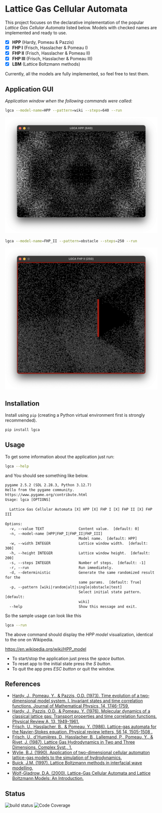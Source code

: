 # Lattice Gas Cellular Automata

This project focuses on the declarative implementation of the popular *Lattice Gas Cellular Automata* listed below.
Models with checked names are implemented and ready to use.

* [X] **HPP** (Hardy, Pomeau & Pazzis)
* [X] **FHP I** (Frisch, Hasslacher & Pomeau I)
* [X] **FHP II** (Frisch, Hasslacher & Pomeau II)
* [X] **FHP III** (Frisch, Hasslacher & Pomeau III)
* [X] **LBM** (Lattice Boltzmann methods)

Currently, all the models are fully implemented, so feel free to test them.

## Application GUI

*Application window when the following commands were called:*

```bash
lgca --model-name=HPP --pattern=wiki --steps=640 --run
```

![HPP, obstacle, step 250 <](https://github.com/siciarek/lgca/raw/main/docs/images/hpp-obstacle-step-640.png?raw=True)

```bash
lgca --model-name=FHP_II --pattern=obstacle --steps=250 --run
```

![FHP II, obstacle, step 250 <](https://github.com/siciarek/lgca/raw/main/docs/images/fhp-ii-obstacle-step-250.png?raw=True)

## Installation

Install using `pip` (creating a Python virtual environment first is strongly recommended).

```bash
pip install lgca
```

## Usage

To get some information about the application just run:

```bash
lgca --help
```

and You should see something like below.

```text
pygame 2.5.2 (SDL 2.28.3, Python 3.12.7)
Hello from the pygame community. https://www.pygame.org/contribute.html
Usage: lgca [OPTIONS]

  Lattice Gas Cellular Automata [X] HPP [X] FHP I [X] FHP II [X] FHP III

Options:
  -v, --value TEXT                Content value.  [default: 0]
  -n, --model-name [HPP|FHP_I|FHP_II|FHP_III]
                                  Model name.  [default: HPP]
  -w, --width INTEGER             Lattice window width.  [default: 300]
  -h, --height INTEGER            Lattice window height.  [default: 200]
  -s, --steps INTEGER             Number of steps.  [default: -1]
  -r, --run                       Run immediately.
  -d, --deterministic             Generate the same randomized result for the
                                  same params.  [default: True]
  -p, --pattern [wiki|random|alt|single|obstacle|test]
                                  Select initial state pattern.  [default:
                                  wiki]
  --help                          Show this message and exit.
```

So the sample usage can look like this

```bash
lgca --run
```

The above command should display the *HPP model* visualization, identical to the one on Wikipedia.

<https://en.wikipedia.org/wiki/HPP_model>

* To start/stop the application just press the *space button*.
* To reset app to the initial state press the *S button*.
* To quit the app pres *ESC button* or quit the window.

## References

* [Hardy, J., Pomeau, Y., & Pazzis, O.D. (1973). Time evolution of a two‐dimensional model system. I. Invariant states and time correlation functions. Journal of Mathematical Physics, 14, 1746-1759.](https://sci-hub.se/10.1063/1.1666248)
* [Hardy, J., Pazzis, O.D., & Pomeau, Y. (1976). Molecular dynamics of a classical lattice gas: Transport properties and time correlation functions. Physical Review A, 13, 1949-1961.](https://sci-hub.se/10.1103/physreva.13.1949)
* [Frisch, U., Hasslacher, B., & Pomeau, Y. (1986). Lattice-gas automata for the Navier-Stokes equation. Physical review letters, 56 14, 1505-1508 .](https://sci-hub.se/10.1103/physrevlett.56.1505)
* [Frisch, U., d'Humières, D., Hasslacher, B., Lallemand, P., Pomeau, Y., & Rivet, J. (1987). Lattice Gas Hydrodynamics in Two and Three Dimensions. Complex Syst., 1.](https://content.wolfram.com/sites/13/2018/02/01-4-7.pdf)
* [Wylie, B.J. (1990). Application of two-dimensional cellular automaton lattice-gas models to the simulation of hydrodynamics.](https://pages.cs.wisc.edu/~wylie/doc/PhD_thesis.pdf)
* [Buick, J.M. (1997). Lattice Boltzmann methods in interfacial wave modelling.](https://era.ed.ac.uk/bitstream/handle/1842/10845/Buick1997.pdf)
* [Wolf-Gladrow, D.A. (2000). Lattice-Gas Cellular Automata and Lattice Boltzmann Models: An Introduction.](https://sci-hub.se/10.1007/b72010)

## Status

![build status](https://github.com/siciarek/lgca/actions/workflows/python-app.yml/badge.svg?style=flat&cache-control=no-cache)
![Code Coverage](https://img.shields.io/badge/Code%20Coverage-100%25-success?style=flat)
